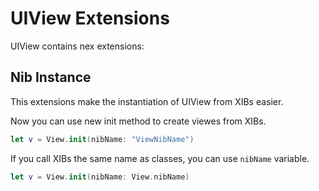# UIView Extensions

UIView contains nex extensions:

## Nib Instance
This extensions make the instantiation of UIView from XIBs easier. 

Now you can use new init method to create viewes from XIBs.

```swift
let v = View.init(nibName: "ViewNibName")
```

If you call XIBs the same name as classes, you can use `nibName` variable.

```swift
let v = View.init(nibName: View.nibName)
```
